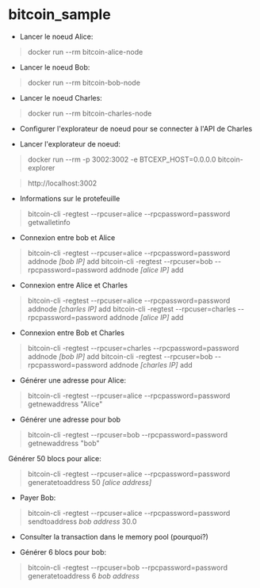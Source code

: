 # bitcoin_sample

* Lancer le noeud Alice:
> docker run --rm  bitcoin-alice-node

* Lancer le noeud Bob:
> docker run --rm  bitcoin-bob-node

* Lancer le noeud Charles:
> docker run --rm  bitcoin-charles-node

* Configurer l'explorateur de noeud pour se connecter à l'API de Charles

* Lancer l'explorateur de noeud:
> docker run --rm  -p 3002:3002 -e BTCEXP_HOST=0.0.0.0 bitcoin-explorer

> http://localhost:3002

* Informations sur le protefeuille
> bitcoin-cli -regtest --rpcuser=alice --rpcpassword=password getwalletinfo

* Connexion entre bob et Alice
> bitcoin-cli -regtest --rpcuser=alice --rpcpassword=password addnode <em>[bob IP]</em> add
> bitcoin-cli -regtest --rpcuser=bob --rpcpassword=password addnode <em>[alice IP]</em> add

* Connexion entre Alice et Charles
> bitcoin-cli -regtest --rpcuser=alice --rpcpassword=password addnode <em>[charles IP]</em> add
> bitcoin-cli -regtest --rpcuser=charles --rpcpassword=password addnode <em>[alice IP]</em> add

* Connexion entre Bob et Charles
> bitcoin-cli -regtest --rpcuser=charles --rpcpassword=password addnode <em>[bob IP]</em> add
> bitcoin-cli -regtest --rpcuser=bob --rpcpassword=password addnode <em>[charles IP]</em> add


* Générer une adresse pour Alice:
> bitcoin-cli -regtest --rpcuser=alice --rpcpassword=password getnewaddress "Alice"

* Générer une adresse pour bob
> bitcoin-cli -regtest --rpcuser=bob --rpcpassword=password getnewaddress "bob"

Générer 50 blocs pour alice:
> bitcoin-cli -regtest --rpcuser=alice --rpcpassword=password generatetoaddress 50 <em>[alice address]</em>

* Payer Bob:
> bitcoin-cli -regtest --rpcuser=alice --rpcpassword=password sendtoaddress <em>bob address</em> 30.0

* Consulter la transaction dans le memory pool (pourquoi?)

* Générer 6 blocs pour bob:
> bitcoin-cli -regtest --rpcuser=bob --rpcpassword=password generatetoaddress 6 <em>bob address</em>
